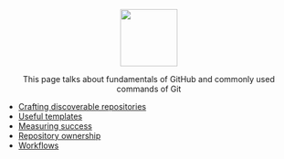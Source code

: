 <p align="center"><img width="100" src="https://lab.github.com/public/images/avatar.png"></p>

<p align="center">This page talks about fundamentals of GitHub and commonly used commands of Git </p>

- [Crafting discoverable repositories](discoverable/)
- [Useful templates](templates/)
- [Measuring success](metrics/)
- [Repository ownership](repo-ownership/)
- [Workflows](workflows/)

<!--- This repository is licensed under [CC-by-4](../LICENSE) (c) 2019 GitHub, Inc. ---!>
